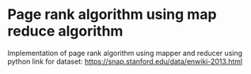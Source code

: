 # Page rank algorithm using map reduce algorithm

Implementation of page rank algorithm using mapper and reducer using python
link for dataset:    https://snap.stanford.edu/data/enwiki-2013.html
